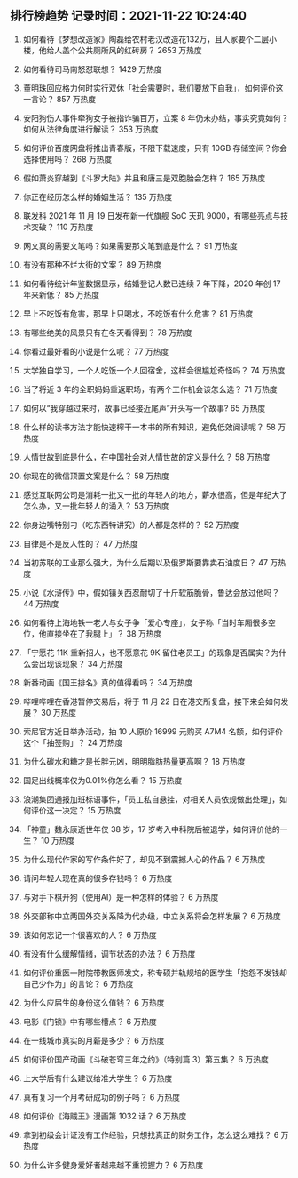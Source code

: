 
## 排行榜趋势 记录时间：2021-11-22 10:24:40
  
  1. 如何看待《梦想改造家》陶磊给农村老汉改造花132万，且人家要个二层小楼，他给人盖个公共厕所风的红砖房？ 2653 万热度
    
  2. 如何看待司马南怒怼联想？ 1429 万热度
    
  3. 董明珠回应格力何时实行双休「社会需要时，我们要放下自我」，如何评价这一言论？ 857 万热度
    
  4. 安阳狗伤人事件牵狗女子被指诈骗百万，立案 8 年仍未办结，事实究竟如何？如何从法律角度进行解读？ 353 万热度
    
  5. 如何评价百度网盘将推出青春版，不限下载速度，只有 10GB 存储空间？你会选择使用吗？ 268 万热度
    
  6. 假如萧炎穿越到《斗罗大陆》并且和唐三是双胞胎会怎样？ 165 万热度
    
  7. 你正在经历怎么样的婚姻生活？ 135 万热度
    
  8. 联发科 2021 年 11 月 19 日发布新一代旗舰 SoC 天玑 9000，有哪些亮点与技术突破？ 110 万热度
    
  9. 网文真的需要文笔吗？如果需要那文笔到底是什么？ 91 万热度
    
  10. 有没有那种不烂大街的文案？ 89 万热度
    
  11. 如何看待统计年鉴数据显示，结婚登记人数已连续 7 年下降，2020 年创 17 年来新低？ 85 万热度
    
  12. 早上不吃饭有危害，那早上只喝水，不吃饭有什么危害？ 81 万热度
    
  13. 有哪些绝美的风景只有在冬天看得到？ 78 万热度
    
  14. 你看过最好看的小说是什么呢？ 77 万热度
    
  15. 大学独自学习，一个人吃饭一个人回宿舍，这样会很尴尬奇怪吗？ 74 万热度
    
  16. 当了将近 3 年的全职妈妈重返职场，有两个工作机会该怎么选？ 71 万热度
    
  17. 如何以“我穿越过来时，故事已经接近尾声”开头写一个故事? 65 万热度
    
  18. 什么样的读书方法才能快速榨干一本书的所有知识，避免低效阅读呢？ 58 万热度
    
  19. 人情世故到底是什么，在中国社会对人情世故的定义是什么？ 58 万热度
    
  20. 你现在的微信顶置文案是什么？ 58 万热度
    
  21. 感觉互联网公司是消耗一批又一批的年轻人的地方，薪水很高，但是年纪大了怎么办，又一批年轻人的涌入？ 53 万热度
    
  22. 你身边嘴特别刁（吃东西特讲究）的人都是怎样的？ 52 万热度
    
  23. 自律是不是反人性的？ 47 万热度
    
  24. 当初苏联的工业那么强大，为什么后期以及俄罗斯要靠卖石油度日？ 47 万热度
    
  25. 小说《水浒传》中，假如镇关西忍耐切了十斤软筋脆骨，鲁达会放过他吗？ 44 万热度
    
  26. 如何看待上海地铁一老人与女子争「爱心专座」，女子称「当时车厢很多空位，他直接坐在了我腿上」？ 38 万热度
    
  27. 「宁愿花 11K 重新招人，也不愿意花 9K 留住老员工」的现象是否属实？为什么会出现该现象？ 34 万热度
    
  28. 新番动画《国王排名》真的值得看吗？ 34 万热度
    
  29. 哔哩哔哩在香港暂停交易后，将于 11 月 22 日在港交所复盘，接下来会如何发展？ 30 万热度
    
  30. 索尼官方近日举办活动，抽 10 人原价 16999 元购买 A7M4 名额，如何评价这个「抽签购」？ 24 万热度
    
  31. 为什么碳水和糖才是长胖元凶，明明脂肪热量更高啊？ 18 万热度
    
  32. 国足出线概率仅为0.01%你怎么看？ 15 万热度
    
  33. 浪潮集团通报加班标语事件，「员工私自悬挂，对相关人员依规做出处理」，如何评价这一决定？ 15 万热度
    
  34. 「神童」魏永康逝世年仅 38 岁，17 岁考入中科院后被退学，如何评价他的一生？ 10 万热度
    
  35. 为什么现代作家的写作条件好了，却见不到震撼人心的作品？ 6 万热度
    
  36. 请问年轻人现在真的很多存钱吗？ 6 万热度
    
  37. 与对手下棋开狗（使用AI）是一种怎样的体验？ 6 万热度
    
  38. 外交部称中立两国外交关系降为代办级，中立关系将会怎样发展？ 6 万热度
    
  39. 该如何忘记一个很喜欢的人？ 6 万热度
    
  40. 有没有什么缓解情绪，调节状态的办法？ 6 万热度
    
  41. 如何评价重医一附院带教医师发文，称专硕并轨规培的医学生「抱怨不发钱却自己少作为」的言论？ 6 万热度
    
  42. 为什么应届生的身份这么值钱？ 6 万热度
    
  43. 电影《门锁》中有哪些槽点？ 6 万热度
    
  44. 在一线城市真实的月薪是多少？ 6 万热度
    
  45. 如何评价国产动画《斗破苍穹三年之约》（特别篇 3）第五集？ 6 万热度
    
  46. 上大学后有什么建议给准大学生？ 6 万热度
    
  47. 真有复习一个月考研成功的例子吗？ 6 万热度
    
  48. 如何评价《海贼王》漫画第 1032 话？ 6 万热度
    
  49. 拿到初级会计证没有工作经验，只想找真正的财务工作，怎么这么难找？ 6 万热度
    
  50. 为什么许多健身爱好者越来越不重视握力？ 6 万热度
    